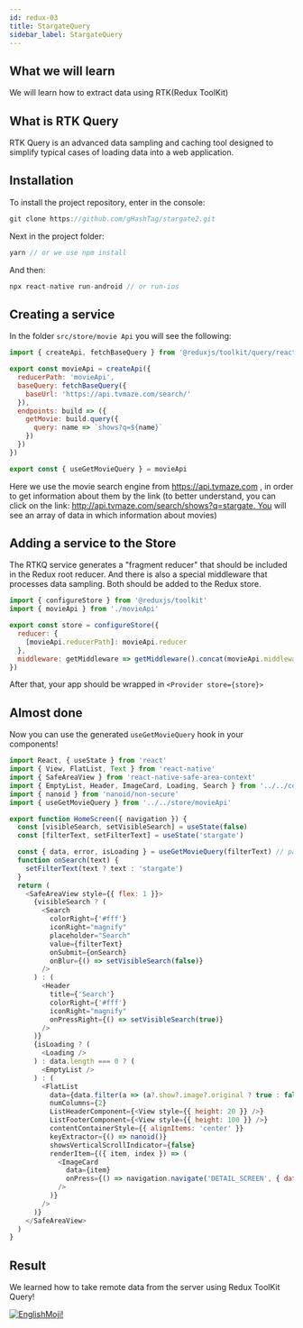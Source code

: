 ```yaml
---
id: redux-03
title: StargateQuery
sidebar_label: StargateQuery
---
```


## What we will learn

We will learn how to extract data using RTK(Redux ToolKit)

## What is RTK Query

RTK Query is an advanced data sampling and caching tool designed to simplify typical cases of loading data into a web application.


## Installation
To install the project repository, enter in the console:

```jsx
git clone https://github.com/gHashTag/stargate2.git
```
Next in the project folder:
```jsx
yarn // or we use npm install
```
And then:
```jsx
npx react-native run-android // or run-ios
```
## Creating a service

In the folder `src/store/movie Api` you will see the following:

```js
import { createApi, fetchBaseQuery } from '@reduxjs/toolkit/query/react'

export const movieApi = createApi({
  reducerPath: 'movieApi',
  baseQuery: fetchBaseQuery({
    baseUrl: 'https://api.tvmaze.com/search/'
  }),
  endpoints: build => ({
    getMovie: build.query({
      query: name => `shows?q=${name}`
    })
  })
})

export const { useGetMovieQuery } = movieApi
```
Here we use the movie search engine from https://api.tvmaze.com , in order to get information about them by the link (to better understand, you can click on the link: http://api.tvmaze.com/search/shows?q=stargate. You will see an array of data in which information about movies)

## Adding a service to the Store

The RTKQ service generates a "fragment reducer" that should be included in the Redux root reducer. And there is also a special middleware that processes data sampling. Both should be added to the Redux store.

```js
import { configureStore } from '@reduxjs/toolkit'
import { movieApi } from './movieApi'

export const store = configureStore({
  reducer: {
    [movieApi.reducerPath]: movieApi.reducer
  },
  middleware: getMiddleware => getMiddleware().concat(movieApi.middleware)
})
```
After that, your app should be wrapped in `<Provider store={store}>`

## Almost done

Now you can use the generated `useGetMovieQuery` hook in your components!

```js
import React, { useState } from 'react'
import { View, FlatList, Text } from 'react-native'
import { SafeAreaView } from 'react-native-safe-area-context'
import { EmptyList, Header, ImageCard, Loading, Search } from '../../components'
import { nanoid } from 'nanoid/non-secure'
import { useGetMovieQuery } from '../../store/movieApi'

export function HomeScreen({ navigation }) {
  const [visibleSearch, setVisibleSearch] = useState(false)
  const [filterText, setFilterText] = useState('stargate')

  const { data, error, isLoading } = useGetMovieQuery(filterText) // passing the search text
  function onSearch(text) {
    setFilterText(text ? text : 'stargate')
  }
  return (
    <SafeAreaView style={{ flex: 1 }}>
      {visibleSearch ? (
        <Search
          colorRight={'#fff'}
          iconRight="magnify"
          placeholder="Search"
          value={filterText}
          onSubmit={onSearch}
          onBlur={() => setVisibleSearch(false)}
        />
      ) : (
        <Header
          title={'Search'}
          colorRight={'#fff'}
          iconRight="magnify"
          onPressRight={() => setVisibleSearch(true)}
        />
      )}
      {isLoading ? (
        <Loading />
      ) : data.length === 0 ? (
        <EmptyList />
      ) : (
        <FlatList
          data={data.filter(a => (a?.show?.image?.original ? true : false))}
          numColumns={2}
          ListHeaderComponent={<View style={{ height: 20 }} />}
          ListFooterComponent={<View style={{ height: 100 }} />}
          contentContainerStyle={{ alignItems: 'center' }}
          keyExtractor={() => nanoid()}
          showsVerticalScrollIndicator={false}
          renderItem={({ item, index }) => (
            <ImageCard
              data={item}
              onPress={() => navigation.navigate('DETAIL_SCREEN', { data: item.show })}
            />
          )}
        />
      )}
    </SafeAreaView>
  )
}
```

## Result

We learned how to take remote data from the server using Redux ToolKit Query!

[![EnglishMoji!](/img/logo/englishmoji.png)](https://link-to.app/xvh7Ush9kl)